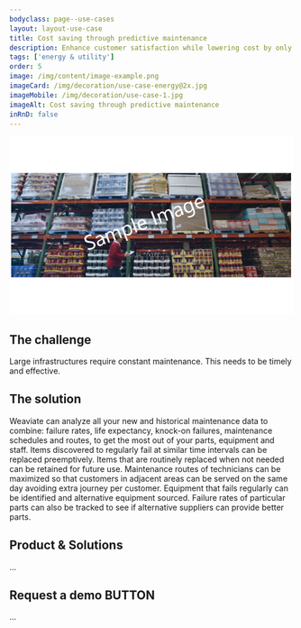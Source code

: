 ```yaml
---
bodyclass: page--use-cases
layout: layout-use-case
title: Cost saving through predictive maintenance
description: Enhance customer satisfaction while lowering cost by only replacing parts that need replacing and maintaining assets driven by maintenance history and inventory.
tags: ['energy & utility']
order: 5
image: /img/content/image-example.png
imageCard: /img/decoration/use-case-energy@2x.jpg
imageMobile: /img/decoration/use-case-1.jpg
imageAlt: Cost saving through predictive maintenance
inRnD: false
---
```

![Cost saving through predictive maintenance](/img/sample-usecase.png)

## The challenge

Large infrastructures require constant maintenance. This needs to be timely and effective.

## The solution

Weaviate can analyze all your new and historical maintenance data to combine: failure rates, life expectancy, knock-on failures, maintenance schedules and routes, to get the most out of your parts, equipment and staff. Items discovered to regularly fail at similar time intervals can be replaced preemptively. Items that are routinely replaced when not needed can be retained for future use. Maintenance routes of technicians can be maximized so that customers in adjacent areas can be served on the same day avoiding extra journey per customer. Equipment that fails regularly can be identified and alternative equipment sourced. Failure rates of particular parts can also be tracked to see if alternative suppliers can provide better parts.
## Product & Solutions

...

## Request a demo BUTTON

...
